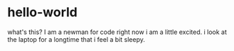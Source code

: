 # hello-world
what's this?
I am a newman for code
right now i am a little excited.
i look at the laptop for a longtime that i feel a bit sleepy.
